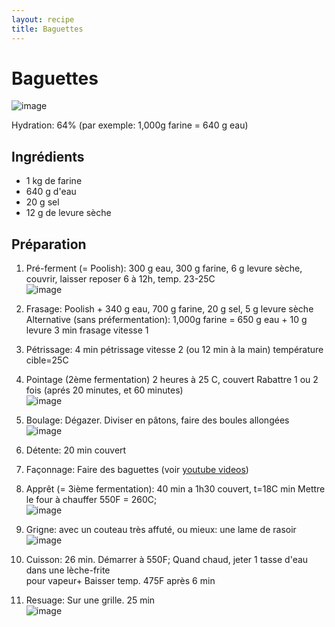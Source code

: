 ```yaml
---
layout: recipe
title: Baguettes 
---
```

# Baguettes
![image](img/baguettes1.jpg)

Hydration: 64% (par exemple: 1,000g farine = 640 g eau)

## Ingrédients
* 1 kg de farine
* 640 g d'eau
* 20 g sel
* 12 g de levure sèche

## Préparation

1. Pré-ferment (= Poolish):
300 g eau,
300 g farine,
6 g levure sèche,
couvrir, laisser reposer 6 à 12h, temp. 23-25C  
![image](img/baguettes4.jpg)

2. Frasage:
Poolish +
340 g eau,
700 g farine,
20 g sel,
5 g levure sèche
       Alternative (sans préfermentation): 1,000g farine = 650 g eau + 10 g levure
3 min frasage vitesse 1

3. Pétrissage:
4 min pétrissage vitesse 2 (ou 12 min à la main)
température cible=25C

4. Pointage  (2ème fermentation)
2 heures à 25 C, couvert
Rabattre 1 ou 2 fois (aprés 20 minutes, et 60 minutes)  
![image](img/baguettes7.jpg)

5. Boulage:
Dégazer. Diviser en pâtons, faire des boules allongées  
![image](img/baguettes3.jpg)

6. Détente:
20 min couvert  

7. Façonnage: 
Faire des baguettes (voir  [youtube videos](http://www.youtube.com/watch?v=fdNRogR10nM))

8. Apprêt (= 3ième fermentation):
40 min a 1h30 couvert, t=18C min
Mettre le four à chauffer 550F = 260C;  
![image](img/baguettes2.jpg)

9. Grigne:
avec un couteau très affuté, ou mieux: une lame de rasoir  
![image](img/baguettes6.jpg)

10. Cuisson: 26 min. Démarrer à 550F; 
Quand chaud, jeter 1 tasse d'eau dans une lèche-frite  
 pour vapeur+
Baisser  temp. 475F après 6 min

11. Resuage:
Sur une grille.
25 min  
![image](img/baguettes8.jpg)
